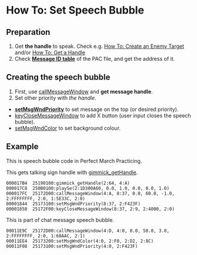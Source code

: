 # How To: Set Speech Bubble

## Preparation

1. Get **the handle** to speak. Check e.g. [How To: Create an Enemy Target](./how-to-create-an-enemy-target.md) and/or [How To: Get a Handle](./how-to-get-a-handle.md)
2. Check **[Message ID table](./about-message.md#message-table)** of the PAC file, and get the address of it.

## Creating the speech bubble

1. First, use [callMessageWindow](../callmessagewindow.md) and **get message handle**.
2. Set other priority with *the handle*.
  - **[setMsgWndPriority](../setmsgwndpriority.md)** to set message on the top (or desired priority).
  - [keyCloseMessageWindow](../keyclosemessagewindow.md) to add X button (user input closes the speech bubble).
  - [setMsgWndColor](../setmsgwndcolor.md) to set background colour.

## Example

This is speech bubble code in Perfect March Practicing.

This gets talking sign handle with [gimmick_getHandle](../gimmick_gethandle.md).

```
000017B4  25190100:gimmick_getHandle(2:64, 4:A)
000017C8  250B0100:playSe(2:1D300A60, 0.0, 1.0, 0.0, 0.0, 1.0)
000017FC  25172D00:callMessageWindow(4:A, 8:37, 0.0, 60.0, -1.0, 2:FFFFFFFF, 2:0, 1:5E33C, 2:0)
00001844  25173100:setMsgWndPriority(8:37, 2:F423F)
00001858  25172F00:keyCloseMessageWindow(8:37, 2:9, 2:4000, 2:0)
```

This is part of chat message speech bubble.
```
00011E9C  25172D00:callMessageWindow(4:D, 4:0, 0.0, 50.0, 3.0, 2:FFFFFFFF, 2:0, 1:60AAC, 2:1)
00011EE4  25173200:setMsgWndColor(4:0, 2:F0, 2:D2, 2:8C)
00011F08  25173100:setMsgWndPriority(4:0, 2:F423F)
```